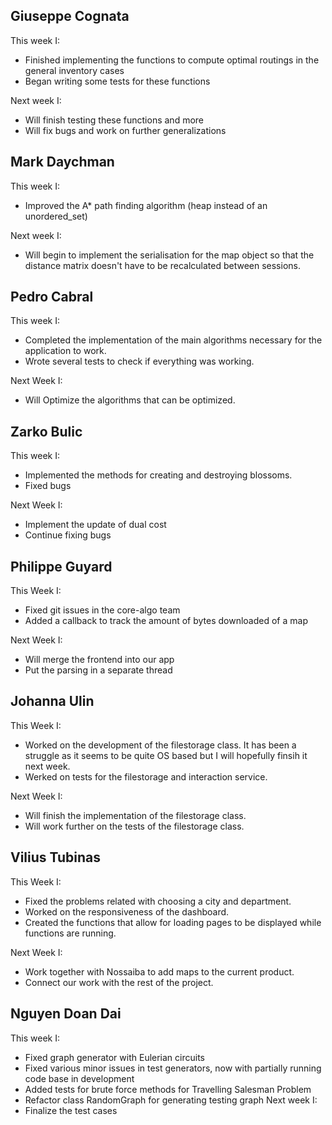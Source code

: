 ## Giuseppe Cognata
This week I:
- Finished implementing the functions to compute optimal routings in the general inventory cases
- Began writing some tests for these functions

Next week I:
- Will finish testing these functions and more
- Will fix bugs and work on further generalizations

## Mark Daychman
This week I:
- Improved the A* path finding algorithm (heap instead of an unordered_set)

Next week I:
- Will begin to implement the serialisation for the map object so that the distance matrix doesn't have to be recalculated between sessions. 

## Pedro Cabral
This week I:
- Completed the implementation of the main algorithms necessary for the application to work.
- Wrote several tests to check if everything was working.

Next Week I:
- Will Optimize the algorithms that can be optimized.

## Zarko Bulic
This week I:
- Implemented the methods for creating and destroying blossoms.
- Fixed bugs

Next Week I:
- Implement the update of dual cost
- Continue fixing bugs

## Philippe Guyard
This Week I:
  - Fixed git issues in the core-algo team
  - Added a callback to track the amount of bytes downloaded of a map

Next Week I:
  - Will merge the frontend into our app
  - Put the parsing in a separate thread

## Johanna Ulin 
This Week I:
  - Worked on the development of the filestorage class. It has been a struggle as it seems to be quite OS based but I will hopefully finsih it next week.  
  - Werked on tests for the filestorage and interaction service.

Next Week I:
  - Will finish the implementation of the filestorage class.
  - Will work further on the tests of the filestorage class. 

## Vilius Tubinas
This Week I:
  - Fixed the problems related with choosing a city and department.
  - Worked on the responsiveness of the dashboard.
  - Created the functions that allow for loading pages to be displayed while functions are running.

Next Week I:
  - Work together with Nossaiba to add maps to the current product.
  - Connect our work with the rest of the project.

## Nguyen Doan Dai
This week I:
- Fixed graph generator with Eulerian circuits
- Fixed various minor issues in test generators, now with partially running code base in development
- Added tests for brute force methods for Travelling Salesman Problem
- Refactor class RandomGraph for generating testing graph
Next week I:
- Finalize the test cases 
